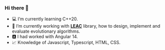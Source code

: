 ### Hi there 👋

- 💻 I’m currently learning C++20.
- 🧬 I’m currently working with **[LEAC](https://github.com/kdis-lab/LEAC)** library, how to design, implement and evaluate evolutionary algorithms.
- 🅰️ I had worked with Angular 14.
- 📈 Knowledge of Javascript, Typescript, HTML, CSS.
